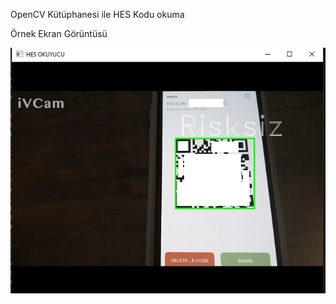 OpenCV Kütüphanesi ile HES Kodu okuma

Örnek Ekran Görüntüsü

![Örnek](https://github.com/muhammetardayildiz/barcodehesread/blob/main/img/1.png)
